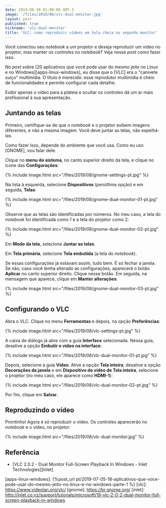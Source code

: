 ```yaml
---
date: 2019-08-30 01:00:00 GMT-3
image: '/files/2019/08/vlc-dual-monitor.jpg'
layout: post
published: true
nickname: 'vlc-dual-monitor'
title: 'VLC: como reproduzir vídeos em tela cheia no segundo monitor'
---
```


Você conectou seu *notebook* a um projetor e deseja reproduzir um vídeo no projetor, mas manter os controles no *notebook*? Veja nesse _post_ como fazer isso.

No _post_ sobre [20 aplicativos que você pode usar do mesmo jeito no Linux e no Windows][apps-linux-windows], eu disse que o [VLC] era o "canivete suíço" multimídia. O título é merecido: esse reprodutor multimídia é cheio de funcionalidades e permite configurar cada detalhe.

Exibir apenas o vídeo para a plateia e ocultar os controles dá um ar mais profissional à sua apresentação.

## Juntando as telas

Primeiro, certifique-se de que o *notebook* e o projetor exibem imagens diferentes, e não a mesma imagem. Você deve juntar as telas, não espelhá-las.

Como fazer isso, depende do ambiente que você usa. Como eu uso [GNOME], vou falar dele.

Clique no **menu do sistema**, no canto superior direito da tela, e clique no ícone das **Configurações**:

{% include image.html src="/files/2019/08/gnome-settings-pt.jpg" %}

Na lista à esquerda, selecione **Dispositivos** (penúltima opção) e em seguida, **Telas**:

{% include image.html src="/files/2019/08/gnome-dual-monitor-01-pt.jpg" %}

Observe que as telas são identificadas por números. No meu caso, a tela do *notebook* foi identificada como 1 e a tela do projetor como 2:

{% include image.html src="/files/2019/08/gnome-dual-monitor-02-pt.jpg" %}

Em **Modo da tela**, selecione **Juntar as telas**.

Em **Tela primária**, selecione **Tela embutida** (a tela do *notebook*).

Se essas configurações já estavam assim, tudo bem. É só fechar a janela. Se não, caso você tenha alterado as configurações, aparecerá o botão **Aplicar** no canto superior direito. Clique nesse botão. Em seguida, na mensagem que aparece, clique em **Manter alterações**:

{% include image.html src="/files/2019/08/gnome-dual-monitor-03-pt.jpg" %}

## Configurando o VLC

Abra o VLC. Clique no menu **Ferramentas** e depois, na opção **Preferências**:

{% include image.html src="/files/2019/08/vlc-settings-pt.jpg" %}

A caixa de diálogo já abre com a guia **Interface** selecionada. Nessa guia, desative a opção **Embutir o vídeo na interface**:

{% include image.html src="/files/2019/08/vlc-dual-monitor-01-pt.jpg" %}

Depois, selecione a guia **Vídeo**. Ative a opção **Tela inteira**, desative a opção **Decorações da janela** e em **Dispositivo de vídeo de Tela inteira**, selecione o projetor (no meu caso, ele aparece como **HDMI-1**):

{% include image.html src="/files/2019/08/vlc-dual-monitor-02-pt.jpg" %}

Por fim, clique em **Salvar**.

## Reproduzindo o vídeo

Prontinho! Agora é só reproduzir o vídeo. Os controles aparecerão no *notebook* e o vídeo, no projetor:

{% include image.html src="/files/2019/08/vlc-dual-monitor.jpg" %}

## Referência

- [VLC 2.0.2 - Dual Monitor Full-Screen Playback In Windows - Inlet Technologies][inlet]

[apps-linux-windows]:   {%post_url pt/2019-07-05-18-aplicativos-que-voce-pode-usar-do-mesmo-jeito-no-linux-e-no-windows-parte-1 %}
[vlc]:                  https://www.videolan.org/vlc/
[gnome]:                https://br.gnome.org/
[inlet]:                http://inlet.co.nz/support/tutorials/microsoft/19-vlc-2-0-2-dual-monitor-full-screen-playback-in-windows
